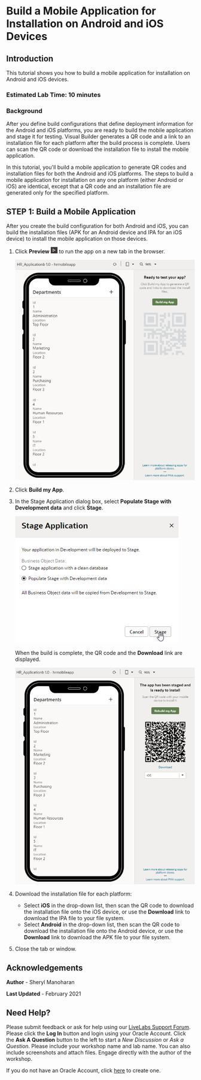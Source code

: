 # Build a Mobile Application for Installation on Android and iOS Devices

## Introduction

This tutorial shows you how to build a mobile application for installation on Android and iOS devices. 

### Estimated Lab Time:  10 minutes

### Background

After you define build configurations that define deployment information for the Android and iOS platforms, you are ready to build the mobile application and stage it for testing. Visual Builder generates a QR code and a link to an installation file for each platform after the build process is complete. Users can scan the QR code or download the installation file to install the mobile application.

In this tutorial, you'll build a mobile application to generate QR codes and installation files for both the Android and iOS platforms. The steps to build a mobile application for installation on any one platform (either Android or iOS) are identical, except that a QR code and an installation file are generated only for the specified platform.

## **STEP 1**: Build a Mobile Application

After you create the build configuration for both Android and iOS, you can build the installation files (APK for an Android device and IPA for an iOS device) to install the mobile application on those devices.  

1.  Click **Preview** ![](images/vbcsio_mob_run_icon.png) to run the app on a new tab in the browser.

    ![](images/vbcsio_mob_install_s1.png)

2.  Click **Build my App**.
3.  In the Stage Application dialog box, select **Populate Stage with Development data** and click **Stage**.

    ![](images/vbcsio_mob_install_s3.png)

    When the build is complete, the QR code and the **Download** link are displayed.

    ![](images/vbcsio_mob_install_s3b.png)

4.  Download the installation file for each platform:
    -   Select **iOS** in the drop-down list, then scan the QR code to download the installation file onto the iOS device, or use the **Download** link to download the IPA file to your file system.
    -   Select **Android** in the drop-down list, then scan the QR code to download the installation file onto the Android device, or use the **Download** link to download the APK file to your file system.
5.  Close the tab or window.

## Acknowledgements
**Author** - Sheryl Manoharan

**Last Updated** - February 2021

## Need Help?
Please submit feedback or ask for help using our [LiveLabs Support Forum](https://community.oracle.com/tech/developers/categories/livelabsdiscussions). Please click the **Log In** button and login using your Oracle Account. Click the **Ask A Question** button to the left to start a *New Discussion* or *Ask a Question*.  Please include your workshop name and lab name.  You can also include screenshots and attach files.  Engage directly with the author of the workshop.

If you do not have an Oracle Account, click [here](https://profile.oracle.com/myprofile/account/create-account.jspx) to create one.
